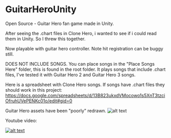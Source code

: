 # GuitarHeroUnity
Open Source - Guitar Hero fan game made in Unity.

After seeing the .chart files in Clone Hero, i wanted to see if i could read them in Unity. So I threw this together.

Now playable with guitar hero controller. Note hit registration can be buggy still.

DOES NOT INCLUDE SONGS.
You can place songs in the "Place Songs Here" folder, this is found in the root folder.
It plays songs that include .chart files, I've tested it with Guitar Hero 2 and Guitar Hero 3 songs.

Here is a spreadsheet with Clone Hero songs. If songs have .chart files they should work in this project:
https://docs.google.com/spreadsheets/d/13B823ukxdVMocowo1s5XnT3tzciOfruhUVePENKc01o/edit#gid=0

Guitar Hero assets have been "poorly" redrawn.
![alt text](https://i.postimg.cc/0QP8vY1t/gh-Screenshot.jpg)

Youtube video:

[![alt text](https://img.youtube.com/vi/R4eqFEGM84s/0.jpg)](https://www.youtube.com/watch?v=R4eqFEGM84s)


